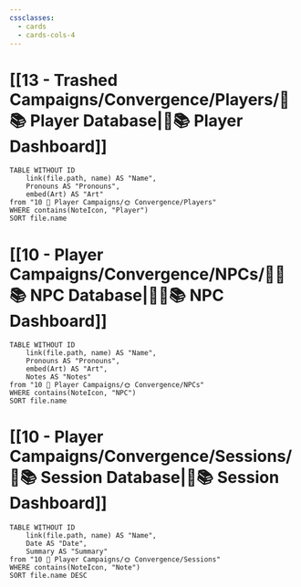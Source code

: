 ```yaml
---
cssclasses:
  - cards
  - cards-cols-4
---
```


# [[13 - Trashed Campaigns/Convergence/Players/🧙📚 Player Database|🧙📚 Player Dashboard]]
```dataview
TABLE WITHOUT ID 
	link(file.path, name) AS "Name", 
	Pronouns AS "Pronouns",
	embed(Art) AS "Art"
from "10 🧙 Player Campaigns/🌞 Convergence/Players"
WHERE contains(NoteIcon, "Player")
SORT file.name
```

# [[10 - Player Campaigns/Convergence/NPCs/👨‍🌾📚 NPC Database|👨‍🌾📚 NPC Dashboard]]
```dataview
TABLE WITHOUT ID 
	link(file.path, name) AS "Name", 
	Pronouns AS "Pronouns",
	embed(Art) AS "Art",
	Notes AS "Notes"
from "10 🧙 Player Campaigns/🌞 Convergence/NPCs"
WHERE contains(NoteIcon, "NPC")
SORT file.name
```

# [[10 - Player Campaigns/Convergence/Sessions/🧻📚 Session Database|🧻📚 Session Dashboard]]
```dataview
TABLE WITHOUT ID 
	link(file.path, name) AS "Name", 
	Date AS "Date",
	Summary AS "Summary"
from "10 🧙 Player Campaigns/🌞 Convergence/Sessions"
WHERE contains(NoteIcon, "Note")
SORT file.name DESC
```
